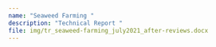 ```yaml
---
name: "Seaweed Farming "
description: "Technical Report "
file: img/tr_seaweed-farming_july2021_after-reviews.docx
---
```


